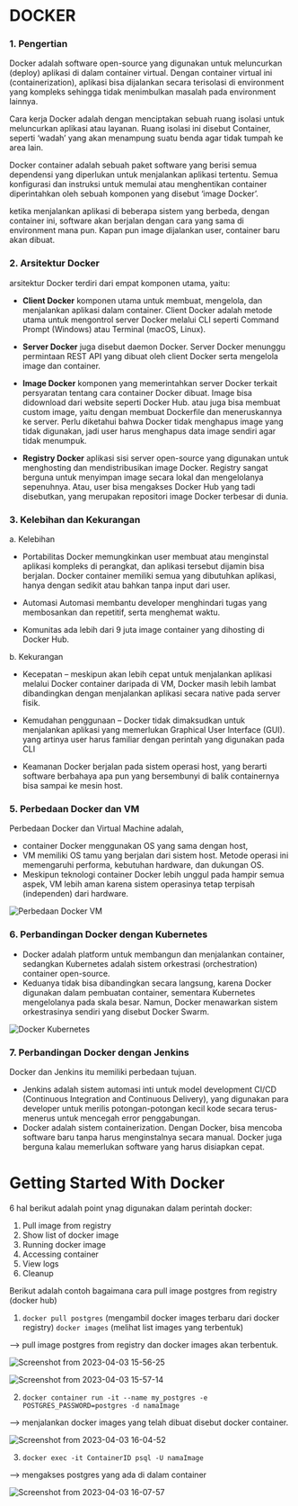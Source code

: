 # DOCKER

### 1. Pengertian
Docker adalah software open-source yang digunakan untuk meluncurkan (deploy) aplikasi di dalam container virtual. Dengan container virtual ini (containerization), aplikasi bisa dijalankan secara terisolasi di environment yang kompleks sehingga tidak menimbulkan masalah pada environment lainnya.

Cara kerja Docker adalah dengan menciptakan sebuah ruang isolasi untuk meluncurkan aplikasi atau layanan. Ruang isolasi ini disebut Container, seperti ‘wadah’ yang akan menampung suatu benda agar tidak tumpah ke area lain.

Docker container adalah sebuah paket software yang berisi semua dependensi yang diperlukan untuk menjalankan aplikasi tertentu. Semua konfigurasi dan instruksi untuk memulai atau menghentikan container diperintahkan oleh sebuah komponen yang disebut ‘image Docker’.

ketika menjalankan aplikasi di beberapa sistem yang berbeda, dengan container ini, software akan berjalan dengan cara yang sama di environment mana pun. Kapan pun image dijalankan user, container baru akan dibuat.

### 2. Arsitektur Docker 

arsitektur Docker terdiri dari empat komponen utama, yaitu:

* **Client Docker**
komponen utama untuk membuat, mengelola, dan menjalankan aplikasi dalam container. Client Docker adalah metode utama untuk mengontrol server Docker melalui CLI seperti Command Prompt (Windows) atau Terminal (macOS, Linux).

* **Server Docker** 
juga disebut daemon Docker. Server Docker menunggu permintaan REST API yang dibuat oleh client Docker serta mengelola image dan container.

* **Image Docker**
komponen yang memerintahkan server Docker terkait persyaratan tentang cara container Docker dibuat. Image bisa didownload dari website seperti Docker Hub. atau juga bisa membuat custom image, yaitu dengan membuat Dockerfile dan meneruskannya ke server. Perlu diketahui bahwa Docker tidak menghapus image yang tidak digunakan, jadi user harus menghapus data image sendiri agar tidak menumpuk.

* **Registry Docker**
aplikasi sisi server open-source yang digunakan untuk menghosting dan mendistribusikan image Docker. Registry sangat berguna untuk menyimpan image secara lokal dan mengelolanya sepenuhnya. Atau, user bisa mengakses Docker Hub yang tadi disebutkan, yang merupakan repositori image Docker terbesar di dunia.

### 3. Kelebihan dan Kekurangan

a. Kelebihan

* Portabilitas
Docker memungkinkan user membuat atau menginstal aplikasi kompleks di perangkat, dan aplikasi tersebut dijamin bisa berjalan. Docker container memiliki semua yang dibutuhkan aplikasi, hanya dengan sedikit atau bahkan tanpa input dari user.

* Automasi
Automasi membantu developer menghindari tugas yang membosankan dan repetitif, serta menghemat waktu.

* Komunitas
ada lebih dari 9 juta image container yang dihosting di Docker Hub.

b. Kekurangan

* Kecepatan – meskipun akan lebih cepat untuk menjalankan aplikasi melalui Docker container daripada di VM, Docker masih lebih lambat dibandingkan dengan menjalankan aplikasi secara native pada server fisik.

* Kemudahan penggunaan – Docker tidak dimaksudkan untuk menjalankan aplikasi yang memerlukan Graphical User Interface (GUI). yang artinya user harus familiar dengan perintah yang digunakan pada CLI

* Keamanan
Docker berjalan pada sistem operasi host, yang berarti software berbahaya apa pun yang bersembunyi di balik containernya bisa sampai ke mesin host.


### 5. Perbedaan Docker dan VM

Perbedaan Docker dan Virtual Machine adalah, 
* container Docker menggunakan OS yang sama dengan host, 
* VM memiliki OS tamu yang berjalan dari sistem host. Metode operasi ini memengaruhi performa, kebutuhan hardware, dan dukungan OS.
* Meskipun teknologi container Docker lebih unggul pada hampir semua aspek, VM lebih aman karena sistem operasinya tetap terpisah (independen) dari hardware.

![Perbedaan Docker VM](https://user-images.githubusercontent.com/82355684/229448945-70b371f3-cd13-4a41-abcd-892f840bccc1.png)

### 6. Perbandingan Docker dengan Kubernetes

* Docker adalah platform untuk membangun dan menjalankan container, sedangkan Kubernetes adalah sistem orkestrasi (orchestration) container open-source.
* Keduanya tidak bisa dibandingkan secara langsung, karena Docker digunakan dalam pembuatan container, sementara Kubernetes mengelolanya pada skala besar. Namun, Docker menawarkan sistem orkestrasinya sendiri yang disebut Docker Swarm.

![Docker Kubernetes](https://user-images.githubusercontent.com/82355684/229450283-74da8164-7271-4cc3-bf77-21ec9ec23aac.png)


### 7. Perbandingan Docker dengan Jenkins

Docker dan Jenkins itu memiliki perbedaan tujuan.
* Jenkins adalah sistem automasi inti untuk model development CI/CD (Continuous Integration and Continuous Delivery), yang digunakan para developer untuk merilis potongan-potongan kecil kode secara terus-menerus untuk mencegah error penggabungan.
* Docker adalah sistem containerization. Dengan Docker, bisa mencoba software baru tanpa harus menginstalnya secara manual. Docker juga berguna kalau memerlukan software yang harus disiapkan cepat.


# Getting Started With Docker 

6 hal berikut adalah point ynag digunakan dalam perintah docker:

1. Pull image from registry
2. Show list of docker image
3. Running docker image
4. Accessing container
5. View logs
6. Cleanup

Berikut adalah contoh bagaimana cara pull image postgres from registry (docker hub)

1. ```docker pull postgres``` (mengambil docker images terbaru dari docker registry)
```docker images``` (melihat list images yang terbentuk)

--> pull image postgres from registry dan docker images akan terbentuk.

![Screenshot from 2023-04-03 15-56-25](https://user-images.githubusercontent.com/82355684/229469157-9bad535f-9a79-41ba-85a4-a16b853604cd.png)

![Screenshot from 2023-04-03 15-57-14](https://user-images.githubusercontent.com/82355684/229469149-7da420db-6772-4df3-a354-d8bb4430372b.png)


2. ```docker container run -it --name my_postgres -e POSTGRES_PASSWORD=postgres -d namaImage```

--> menjalankan docker images yang telah dibuat disebut docker container.

![Screenshot from 2023-04-03 16-04-52](https://user-images.githubusercontent.com/82355684/229469135-dab62572-eb6c-4aea-919c-f085e2f99174.png)


3. ```docker exec -it ContainerID psql -U namaImage```

--> mengakses postgres yang ada di dalam container

![Screenshot from 2023-04-03 16-07-57](https://user-images.githubusercontent.com/82355684/230804700-e272814e-0ad3-4249-8fe1-37db92510d10.png)